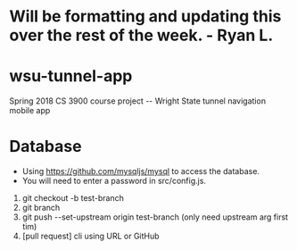 Will be formatting and updating this over the rest of the week. - Ryan L.
=======

# wsu-tunnel-app
Spring 2018 CS 3900 course project -- Wright State tunnel navigation mobile app

# Database #
* Using https://github.com/mysqljs/mysql to access the database.
* You will need to enter a password in src/config.js.

1. git checkout -b test-branch
2. git branch
3. git push --set-upstream origin test-branch (only need upstream arg first tim)
4. [pull request] cli using URL or GitHub

